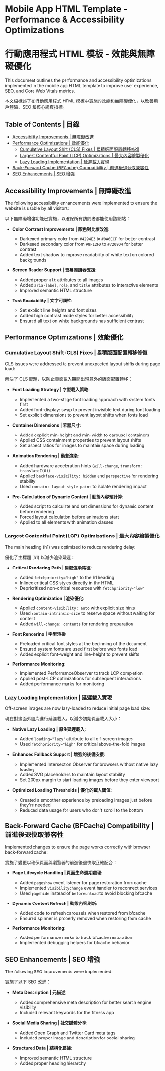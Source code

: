 # Mobile App HTML Template - Performance & Accessibility Optimizations
# 行動應用程式 HTML 模板 - 效能與無障礙優化

This document outlines the performance and accessibility optimizations implemented in the mobile app HTML template to improve user experience, SEO, and Core Web Vitals metrics.

本文檔概述了在行動應用程式 HTML 模板中實施的效能和無障礙優化，以改善用戶體驗、SEO 和核心網頁指標。

## Table of Contents | 目錄
- [Accessibility Improvements | 無障礙改進](#accessibility-improvements)
- [Performance Optimizations | 效能優化](#performance-optimizations)
  - [Cumulative Layout Shift (CLS) Fixes | 累積版面配置轉移修復](#cumulative-layout-shift-cls-fixes)
  - [Largest Contentful Paint (LCP) Optimizations | 最大內容繪製優化](#largest-contentful-paint-lcp-optimizations)
  - [Lazy Loading Implementation | 延遲載入實現](#lazy-loading-implementation)
- [Back-Forward Cache (BFCache) Compatibility | 前進後退快取兼容性](#back-forward-cache-bfcache-compatibility)
- [SEO Enhancements | SEO 增強](#seo-enhancements)

## Accessibility Improvements | 無障礙改進

The following accessibility enhancements were implemented to ensure the website is usable by all visitors:

以下無障礙增強功能已實施，以確保所有訪問者都能使用該網站：

- **Color Contrast Improvements | 顏色對比度改進**:
  - Darkened primary color from `#4294E3` to `#0A6ECF` for better contrast
  - Darkened secondary color from `#8F12FD` to `#7209D4` for better contrast
  - Added text shadow to improve readability of white text on colored backgrounds

- **Screen Reader Support | 螢幕閱讀器支援**:
  - Added proper `alt` attributes to all images
  - Added `aria-label`, `role`, and `title` attributes to interactive elements
  - Improved semantic HTML structure

- **Text Readability | 文字可讀性**:
  - Set explicit line heights and font sizes
  - Added high contrast mode styles for better accessibility
  - Ensured all text on white backgrounds has sufficient contrast

## Performance Optimizations | 效能優化

### Cumulative Layout Shift (CLS) Fixes | 累積版面配置轉移修復

CLS issues were addressed to prevent unexpected layout shifts during page load:

解決了 CLS 問題，以防止頁面載入期間出現意外的版面配置轉移：

- **Font Loading Strategy | 字型載入策略**:
  - Implemented a two-stage font loading approach with system fonts first
  - Added font-display: swap to prevent invisible text during font loading
  - Set explicit dimensions to prevent layout shifts when fonts load

- **Container Dimensions | 容器尺寸**:
  - Added explicit min-height and min-width to carousel containers
  - Applied CSS containment properties to prevent layout shifts
  - Set aspect ratios for images to maintain space during loading

- **Animation Rendering | 動畫渲染**:
  - Added hardware acceleration hints (`will-change`, `transform: translateZ(0)`)
  - Applied `backface-visibility: hidden` and `perspective` for rendering stability
  - Used `contain: layout style paint` to isolate rendering impact

- **Pre-Calculation of Dynamic Content | 動態內容預計算**:
  - Added script to calculate and set dimensions for dynamic content before rendering
  - Forced layout calculation before animations start
  - Applied to all elements with animation classes

### Largest Contentful Paint (LCP) Optimizations | 最大內容繪製優化

The main heading (h1) was optimized to reduce rendering delay:

優化了主標題 (h1) 以減少渲染延遲：

- **Critical Rendering Path | 關鍵渲染路徑**:
  - Added `fetchpriority="high"` to the h1 heading
  - Inlined critical CSS styles directly in the HTML
  - Deprioritized non-critical resources with `fetchpriority="low"`

- **Rendering Optimization | 渲染優化**:
  - Applied `content-visibility: auto` with explicit size hints
  - Used `contain-intrinsic-size` to reserve space without waiting for content
  - Added `will-change: contents` for rendering preparation

- **Font Rendering | 字型渲染**:
  - Preloaded critical font styles at the beginning of the document
  - Ensured system fonts are used first before web fonts load
  - Added explicit font-weight and line-height to prevent shifts

- **Performance Monitoring**:
  - Implemented PerformanceObserver to track LCP completion
  - Applied post-LCP optimizations for subsequent interactions
  - Added performance marks for monitoring

### Lazy Loading Implementation | 延遲載入實現

Off-screen images are now lazy-loaded to reduce initial page load size:

現在對畫面外圖片進行延遲載入，以減少初始頁面載入大小：

- **Native Lazy Loading | 原生延遲載入**:
  - Added `loading="lazy"` attribute to all off-screen images
  - Used `fetchpriority="high"` for critical above-the-fold images

- **Enhanced Fallback Support | 增強的後備支援**:
  - Implemented Intersection Observer for browsers without native lazy loading
  - Added SVG placeholders to maintain layout stability
  - Set 200px margin to start loading images before they enter viewport

- **Optimized Loading Thresholds | 優化的載入閾值**:
  - Created a smoother experience by preloading images just before they're needed
  - Reduced data usage for users who don't scroll to the bottom

## Back-Forward Cache (BFCache) Compatibility | 前進後退快取兼容性

Implemented changes to ensure the page works correctly with browser back-forward cache:

實施了變更以確保頁面與瀏覽器的前進後退快取正確配合：

- **Page Lifecycle Handling | 頁面生命週期處理**:
  - Added `pageshow` event listener for page restoration from cache
  - Implemented `visibilitychange` event handler to reconnect services
  - Used `pagehide` instead of `beforeunload` to avoid blocking bfcache

- **Dynamic Content Refresh | 動態內容刷新**:
  - Added code to refresh carousels when restored from bfcache
  - Ensured spinner is properly removed when restoring from cache

- **Performance Monitoring**:
  - Added performance marks to track bfcache restoration
  - Implemented debugging helpers for bfcache behavior

## SEO Enhancements | SEO 增強

The following SEO improvements were implemented:

實施了以下 SEO 改進：

- **Meta Description | 元描述**:
  - Added comprehensive meta description for better search engine visibility
  - Included relevant keywords for the fitness app

- **Social Media Sharing | 社交媒體分享**:
  - Added Open Graph and Twitter Card meta tags
  - Included proper image and description for social sharing

- **Structured Data | 結構化數據**:
  - Improved semantic HTML structure
  - Added proper heading hierarchy


